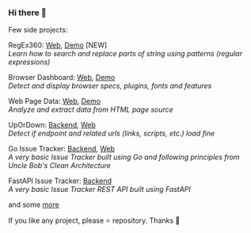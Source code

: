 ### Hi there 👋

Few side projects:

RegEx360: [Web](https://github.com/ademsa/regex360), [Demo](https://ademsa.github.io/regex360) [NEW]   
<em>Learn how to search and replace parts of string using patterns (regular expressions)</em>

Browser Dashboard: [Web](https://github.com/ademsa/browser-dashboard), [Demo](https://ademsa.github.io/browser-dashboard)  
<em>Detect and display browser specs, plugins, fonts and features</em>
  
Web Page Data: [Web](https://github.com/ademsa/web-page-data), [Demo](https://ademsa.github.io/web-page-data)  
<em>Analyze and extract data from HTML page source</em>
  
UpOrDown: [Backend](https://github.com/ademsa/upordown), [Web](https://github.com/ademsa/upordown-web)  
<em>Detect if endpoint and related urls (links, scripts, etc.) load fine</em>

Go Issue Tracker: [Backend](https://github.com/ademsa/go-issue-tracker), [Web](https://github.com/ademsa/go-issue-tracker-web)  
<em>A very basic Issue Tracker built using Go and following principles from Uncle Bob's Clean Architecture</em>
  
FastAPI Issue Tracker: [Backend](https://github.com/ademsa/fastapi-issue-tracker)  
<em>A very basic Issue Tracker REST API built using FastAPI </em>
  
and some [more](https://github.com/ademsa?tab=repositories)

If you like any project, please ⭐️ repository. Thanks 🚀
